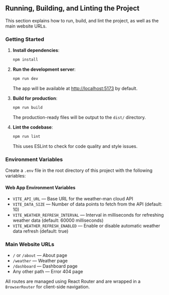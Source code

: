 ## Running, Building, and Linting the Project

This section explains how to run, build, and lint the project, as well as the main website URLs.

### Getting Started

1. **Install dependencies**:

   ```bash
   npm install
   ```

2. **Run the development server**:

   ```bash
   npm run dev
   ```

   The app will be available at [http://localhost:5173](http://localhost:5173) by default.

3. **Build for production**:

   ```bash
   npm run build
   ```

   The production-ready files will be output to the `dist/` directory.

4. **Lint the codebase**:
   ```bash
   npm run lint
   ```
   This uses ESLint to check for code quality and style issues.

### Environment Variables

Create a `.env` file in the root directory of this project with the following variables:

#### Web App Environment Variables

- `VITE_API_URL` — Base URL for the weather-man cloud API
- `VITE_DATA_SIZE` — Number of data points to fetch from the API (default: 10)
- `VITE_WEATHER_REFRESH_INTERVAL` — Interval in milliseconds for refreshing weather data (default: 60000 milliseconds)
- `VITE_WEATHER_REFRESH_ENABLED` — Enable or disable automatic weather data refresh (default: true)

### Main Website URLs

- `/` or `/about` &mdash; About page
- `/weather` &mdash; Weather page
- `/dashboard` &mdash; Dashboard page
- Any other path &mdash; Error 404 page

All routes are managed using React Router and are wrapped in a `BrowserRouter` for client-side navigation.
